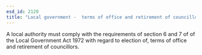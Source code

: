 ```yaml
---
esd_id: 2120
title: "Local government -  terms of office and retirement of councillors in England"
---
```


A local authority must comply with the requirements of section 6 and 7 of of the Local Government Act 1972 with regard to election of, terms of office and retirement of councillors.

